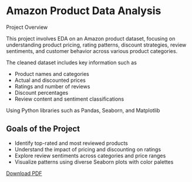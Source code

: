 # Amazon Product Data Analysis

Project Overview

This project involves EDA on an Amazon product dataset, focusing on understanding product pricing, rating patterns, discount strategies, review sentiments, and customer behavior across various product categories.

The cleaned dataset includes key information such as

- Product names and categories  
- Actual and discounted prices  
- Ratings and number of reviews  
- Discount percentages  
- Review content and sentiment classifications  

Using Python libraries such as Pandas, Seaborn, and Matplotlib


## Goals of the Project

- Identify top-rated and most reviewed products
- Understand the impact of pricing and discounting on ratings
- Explore review sentiments across categories and price ranges
- Visualize patterns using diverse Seaborn plots with color palettes


[Download PDF](https://github.com/KARAN-sys141/Amazon_Product_Analysis/raw/main/Amazon_Updated_IPYNB_to_PDF.pdf)

